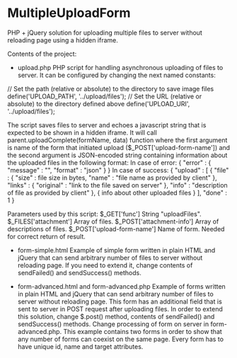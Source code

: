 MultipleUploadForm
==================

PHP + jQuery solution for uploading multiple files to server without reloading page using a hidden iframe.

Contents of the project:

* upload.php
PHP script for handling asynchronous uploading of files to server.
It can be configured by changing the next named constants:

// Set the path (relative or absolute) to the directory to save image files
define('UPLOAD_PATH', '../upload/files');
// Set the URL (relative or absolute) to the directory defined above
define('UPLOAD_URI', '../upload/files');

The script saves files to server and echoes a javascript string that is expected to be shown in a hidden iframe. It will call parent.uploadComplete(formName, data) function where the first argument is name of the form that initiated upload ($_POST['upload-form-name']) and the second argument is JSON-encoded string containing information about the uploaded files in the following format:
In case of error: { "error" : { "message" : "<error message>", "format" : "json" } }
In case of success:
 {
  "upload" : [
    {
      "file" : {
        "size" : file size in bytes,
        "name" : "file name as provided by client"
      },
      "links" : {
        "original" : "link to the file saved on server"
      },
      "info" : "description of file as provided by client"
    },
    { info about other uploaded files }
  ],
  "done" : 1
 }

Parameters used by this script:
$_GET['func'] String "uploadFiles".
$_FILES['attachment'] Array of files.
$_POST['attachment-info'] Array of descriptions of files.
$_POST['upload-form-name'] Name of form. Needed for correct return of result.

* form-simple.html
Example of simple form written in plain HTML and jQuery that can send arbitrary number of files to server without reloading page. If you need to extend it, change contents of sendFailed() and sendSuccess() methods.

* form-advanced.html and form-advanced.php
Example of forms written in plain HTML and jQuery that can send arbitrary number of files to server without reloading page. This form has an additional field that is sent to server in POST request after uploading files. In order to extend this solution, change $.post() method, contents of sendFailed() and sendSuccess() methods. Change processing of form on server in form-advanced.php.
This example contains two forms in order to show that any number of forms can coexist on the same page. Every form has to have unique id, name and target attributes.

